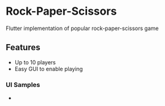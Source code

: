 # Rock-Paper-Scissors
Flutter implementation of popular rock-paper-scissors game
  
## Features
- Up to 10 players
- Easy GUI to enable playing

### UI Samples
- 

